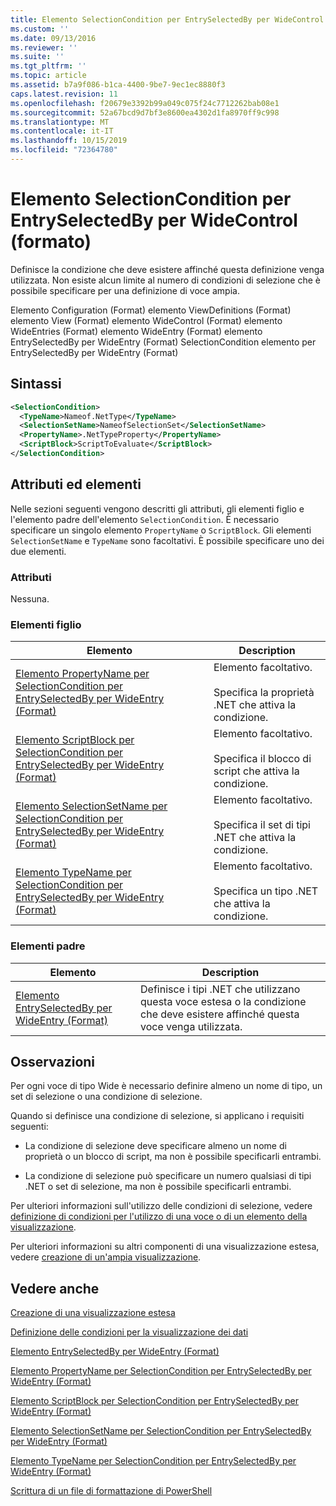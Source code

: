 ```yaml
---
title: Elemento SelectionCondition per EntrySelectedBy per WideControl (Format) | Microsoft Docs
ms.custom: ''
ms.date: 09/13/2016
ms.reviewer: ''
ms.suite: ''
ms.tgt_pltfrm: ''
ms.topic: article
ms.assetid: b7a9f086-b1ca-4400-9be7-9ec1ec8880f3
caps.latest.revision: 11
ms.openlocfilehash: f20679e3392b99a049c075f24c7712262bab08e1
ms.sourcegitcommit: 52a67bcd9d7bf3e8600ea4302d1fa8970ff9c998
ms.translationtype: MT
ms.contentlocale: it-IT
ms.lasthandoff: 10/15/2019
ms.locfileid: "72364780"
---
```

# <a name="selectioncondition-element-for-entryselectedby-for-widecontrol-format"></a>Elemento SelectionCondition per EntrySelectedBy per WideControl (formato)

Definisce la condizione che deve esistere affinché questa definizione venga utilizzata. Non esiste alcun limite al numero di condizioni di selezione che è possibile specificare per una definizione di voce ampia.

Elemento Configuration (Format) elemento ViewDefinitions (Format) elemento View (Format) elemento WideControl (Format) elemento WideEntries (Format) elemento WideEntry (Format) elemento EntrySelectedBy per WideEntry (Format) SelectionCondition elemento per EntrySelectedBy per WideEntry (Format)

## <a name="syntax"></a>Sintassi

```xml
<SelectionCondition>
  <TypeName>Nameof.NetType</TypeName>
  <SelectionSetName>NameofSelectionSet</SelectionSetName>
  <PropertyName>.NetTypeProperty</PropertyName>
  <ScriptBlock>ScriptToEvaluate</ScriptBlock>
</SelectionCondition>
```

## <a name="attributes-and-elements"></a>Attributi ed elementi

Nelle sezioni seguenti vengono descritti gli attributi, gli elementi figlio e l'elemento padre dell'elemento `SelectionCondition`. È necessario specificare un singolo elemento `PropertyName` o `ScriptBlock`. Gli elementi `SelectionSetName` e `TypeName` sono facoltativi. È possibile specificare uno dei due elementi.

### <a name="attributes"></a>Attributi

Nessuna.

### <a name="child-elements"></a>Elementi figlio

|Elemento|Description|
|-------------|-----------------|
|[Elemento PropertyName per SelectionCondition per EntrySelectedBy per WideEntry (Format)](./propertyname-element-for-selectioncondition-for-entryselectedby-for-wideentry-format.md)|Elemento facoltativo.<br /><br /> Specifica la proprietà .NET che attiva la condizione.|
|[Elemento ScriptBlock per SelectionCondition per EntrySelectedBy per WideEntry (Format)](./scriptblock-element-for-selectioncondition-for-entryselectedby-for-widecontrol-format.md)|Elemento facoltativo.<br /><br /> Specifica il blocco di script che attiva la condizione.|
|[Elemento SelectionSetName per SelectionCondition per EntrySelectedBy per WideEntry (Format)](./selectionsetname-element-for-selectioncondition-for-entryselectedby-for-wideentry-format.md)|Elemento facoltativo.<br /><br /> Specifica il set di tipi .NET che attiva la condizione.|
|[Elemento TypeName per SelectionCondition per EntrySelectedBy per WideEntry (Format)](./typename-element-for-selectioncondition-for-entryselectedby-for-widecontrol-format.md)|Elemento facoltativo.<br /><br /> Specifica un tipo .NET che attiva la condizione.|

### <a name="parent-elements"></a>Elementi padre

|Elemento|Description|
|-------------|-----------------|
|[Elemento EntrySelectedBy per WideEntry (Format)](./entryselectedby-element-for-wideentry-format.md)|Definisce i tipi .NET che utilizzano questa voce estesa o la condizione che deve esistere affinché questa voce venga utilizzata.|

## <a name="remarks"></a>Osservazioni

Per ogni voce di tipo Wide è necessario definire almeno un nome di tipo, un set di selezione o una condizione di selezione.

Quando si definisce una condizione di selezione, si applicano i requisiti seguenti:

- La condizione di selezione deve specificare almeno un nome di proprietà o un blocco di script, ma non è possibile specificarli entrambi.

- La condizione di selezione può specificare un numero qualsiasi di tipi .NET o set di selezione, ma non è possibile specificarli entrambi.

Per ulteriori informazioni sull'utilizzo delle condizioni di selezione, vedere [definizione di condizioni per l'utilizzo di una voce o di un elemento della visualizzazione](./defining-conditions-for-displaying-data.md).

Per ulteriori informazioni su altri componenti di una visualizzazione estesa, vedere [creazione di un'ampia visualizzazione](./creating-a-wide-view.md).

## <a name="see-also"></a>Vedere anche

[Creazione di una visualizzazione estesa](./creating-a-wide-view.md)

[Definizione delle condizioni per la visualizzazione dei dati](./defining-conditions-for-displaying-data.md)

[Elemento EntrySelectedBy per WideEntry (Format)](./entryselectedby-element-for-wideentry-format.md)

[Elemento PropertyName per SelectionCondition per EntrySelectedBy per WideEntry (Format)](./propertyname-element-for-selectioncondition-for-entryselectedby-for-wideentry-format.md)

[Elemento ScriptBlock per SelectionCondition per EntrySelectedBy per WideEntry (Format)](./scriptblock-element-for-selectioncondition-for-entryselectedby-for-widecontrol-format.md)

[Elemento SelectionSetName per SelectionCondition per EntrySelectedBy per WideEntry (Format)](./selectionsetname-element-for-selectioncondition-for-entryselectedby-for-wideentry-format.md)

[Elemento TypeName per SelectionCondition per EntrySelectedBy per WideEntry (Format)](./typename-element-for-selectioncondition-for-entryselectedby-for-widecontrol-format.md)

[Scrittura di un file di formattazione di PowerShell](./writing-a-powershell-formatting-file.md)
